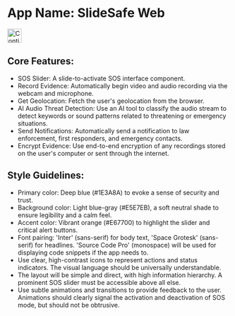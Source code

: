 # **App Name**: SlideSafe Web

<a href="https://studio.firebase.google.com/import?url=https%3A%2F%2Fgithub.com%2Fthejas-dev%2Fvibe-sos">
  <picture>
    <source
      media="(prefers-color-scheme: dark)"
      srcset="https://cdn.firebasestudio.dev/btn/continue_dark_32.svg">
    <source
      media="(prefers-color-scheme: light)"
      srcset="https://cdn.firebasestudio.dev/btn/continue_light_32.svg">
    <img
      height="32"
      alt="Continue in Firebase Studio"
      src="https://cdn.firebasestudio.dev/btn/continue_blue_32.svg">
  </picture>
</a>

## Core Features:

- SOS Slider: A slide-to-activate SOS interface component.
- Record Evidence: Automatically begin video and audio recording via the webcam and microphone.
- Get Geolocation: Fetch the user's geolocation from the browser.
- AI Audio Threat Detection: Use an AI tool to classify the audio stream to detect keywords or sound patterns related to threatening or emergency situations.
- Send Notifications: Automatically send a notification to law enforcement, first responders, and emergency contacts.
- Encrypt Evidence: Use end-to-end encryption of any recordings stored on the user's computer or sent through the internet.

## Style Guidelines:

- Primary color: Deep blue (#1E3A8A) to evoke a sense of security and trust.
- Background color: Light blue-gray (#E5E7EB), a soft neutral shade to ensure legibility and a calm feel.
- Accent color: Vibrant orange (#E67700) to highlight the slider and critical alert buttons.
- Font pairing: 'Inter' (sans-serif) for body text, 'Space Grotesk' (sans-serif) for headlines. 'Source Code Pro' (monospace) will be used for displaying code snippets if the app needs to.
- Use clear, high-contrast icons to represent actions and status indicators. The visual language should be universally understandable.
- The layout will be simple and direct, with high information hierarchy. A prominent SOS slider must be accessible above all else.
- Use subtle animations and transitions to provide feedback to the user. Animations should clearly signal the activation and deactivation of SOS mode, but should not be obtrusive.